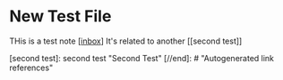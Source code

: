 # New Test File

THis is a test note [[inbox]]
It's related to another [[second test]]

[//begin]: # "Autogenerated link references for markdown compatibility"
[inbox]: inbox "Inbox"
[second test]: second test "Second Test"
[//end]: # "Autogenerated link references"
